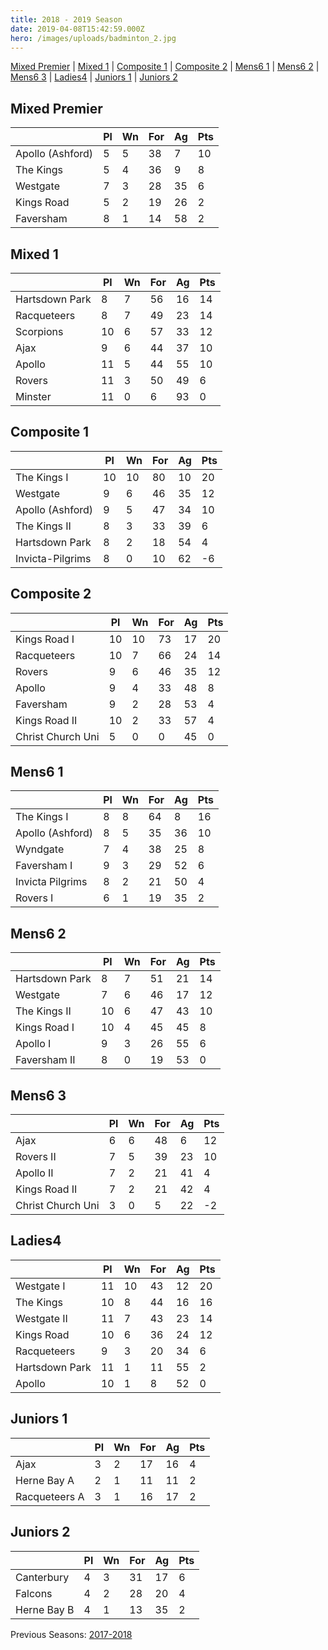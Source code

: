 ```yaml
---
title: 2018 - 2019 Season
date: 2019-04-08T15:42:59.000Z
hero: /images/uploads/badminton_2.jpg
---
```

[Mixed Premier](#mixed-premier) | [Mixed 1](#mixed-1) | [Composite 1](#composite-1) | [Composite 2](#composite-2) | [Mens6 1](#mens6-1) | [Mens6 2](#mens6-2) | [Mens6 3](#mens6-3) | [Ladies4](#ladies4) | [Juniors 1](#juniors-1) | [Juniors 2](#juniors-2)

## Mixed Premier

|                  | Pl  | Wn  | For | Ag  | Pts |
| ---------------- | --- | --- | --- | --- | --- |
| Apollo (Ashford) | 5   | 5   | 38  | 7   | 10  |
| The Kings        | 5   | 4   | 36  | 9   | 8   |
| Westgate         | 7   | 3   | 28  | 35  | 6   |
| Kings Road       | 5   | 2   | 19  | 26  | 2   |
| Faversham        | 8   | 1   | 14  | 58  | 2   |

## Mixed 1

|                | Pl  | Wn  | For | Ag  | Pts |
| -------------- | --- | --- | --- | --- | --- |
| Hartsdown Park | 8   | 7   | 56  | 16  | 14  |
| Racqueteers    | 8   | 7   | 49  | 23  | 14  |
| Scorpions      | 10  | 6   | 57  | 33  | 12  |
| Ajax           | 9   | 6   | 44  | 37  | 10  |
| Apollo         | 11  | 5   | 44  | 55  | 10  |
| Rovers         | 11  | 3   | 50  | 49  | 6   |
| Minster        | 11  | 0   | 6   | 93  | 0   |

## Composite 1

|                  | Pl  | Wn  | For | Ag  | Pts |
| ---------------- | --- | --- | --- | --- | --- |
| The Kings I      | 10  | 10  | 80  | 10  | 20  |
| Westgate         | 9   | 6   | 46  | 35  | 12  |
| Apollo (Ashford) | 9   | 5   | 47  | 34  | 10  |
| The Kings II     | 8   | 3   | 33  | 39  | 6   |
| Hartsdown Park   | 8   | 2   | 18  | 54  | 4   |
| Invicta-Pilgrims | 8   | 0   | 10  | 62  | \-6 |

## Composite 2

|                   | Pl  | Wn  | For | Ag  | Pts |
| ----------------- | --- | --- | --- | --- | --- |
| Kings Road I      | 10  | 10  | 73  | 17  | 20  |
| Racqueteers       | 10  | 7   | 66  | 24  | 14  |
| Rovers            | 9   | 6   | 46  | 35  | 12  |
| Apollo            | 9   | 4   | 33  | 48  | 8   |
| Faversham         | 9   | 2   | 28  | 53  | 4   |
| Kings Road II     | 10  | 2   | 33  | 57  | 4   |
| Christ Church Uni | 5   | 0   | 0   | 45  | 0   |

## Mens6 1

|                  | Pl  | Wn  | For | Ag  | Pts |
| ---------------- | --- | --- | --- | --- | --- |
| The Kings I      | 8   | 8   | 64  | 8   | 16  |
| Apollo (Ashford) | 8   | 5   | 35  | 36  | 10  |
| Wyndgate         | 7   | 4   | 38  | 25  | 8   |
| Faversham I      | 9   | 3   | 29  | 52  | 6   |
| Invicta Pilgrims | 8   | 2   | 21  | 50  | 4   |
| Rovers I         | 6   | 1   | 19  | 35  | 2   |

## Mens6 2

|                | Pl  | Wn  | For | Ag  | Pts |
| -------------- | --- | --- | --- | --- | --- |
| Hartsdown Park | 8   | 7   | 51  | 21  | 14  |
| Westgate       | 7   | 6   | 46  | 17  | 12  |
| The Kings II   | 10  | 6   | 47  | 43  | 10  |
| Kings Road I   | 10  | 4   | 45  | 45  | 8   |
| Apollo I       | 9   | 3   | 26  | 55  | 6   |
| Faversham II   | 8   | 0   | 19  | 53  | 0   |

## Mens6 3

|                   | Pl  | Wn  | For | Ag  | Pts |
| ----------------- | --- | --- | --- | --- | --- |
| Ajax              | 6   | 6   | 48  | 6   | 12  |
| Rovers II         | 7   | 5   | 39  | 23  | 10  |
| Apollo II         | 7   | 2   | 21  | 41  | 4   |
| Kings Road II     | 7   | 2   | 21  | 42  | 4   |
| Christ Church Uni | 3   | 0   | 5   | 22  | \-2 |

## Ladies4

|                | Pl  | Wn  | For | Ag  | Pts |
| -------------- | --- | --- | --- | --- | --- |
| Westgate I     | 11  | 10  | 43  | 12  | 20  |
| The Kings      | 10  | 8   | 44  | 16  | 16  |
| Westgate II    | 11  | 7   | 43  | 23  | 14  |
| Kings Road     | 10  | 6   | 36  | 24  | 12  |
| Racqueteers    | 9   | 3   | 20  | 34  | 6   |
| Hartsdown Park | 11  | 1   | 11  | 55  | 2   |
| Apollo         | 10  | 1   | 8   | 52  | 0   |

## Juniors 1

|               | Pl  | Wn  | For | Ag  | Pts |
| ------------- | --- | --- | --- | --- | --- |
| Ajax          | 3   | 2   | 17  | 16  | 4   |
| Herne Bay A   | 2   | 1   | 11  | 11  | 2   |
| Racqueteers A | 3   | 1   | 16  | 17  | 2   |


## Juniors 2

|             | Pl  | Wn  | For | Ag  | Pts |
| ----------- | --- | --- | --- | --- | --- |
| Canterbury  | 4   | 3   | 31  | 17  | 6   |
| Falcons     | 4   | 2   | 28  | 20  | 4   |
| Herne Bay B | 4   | 1   | 13  |  35 | 2   |

Previous Seasons: [2017-2018](/tables/season-2017-2018)
